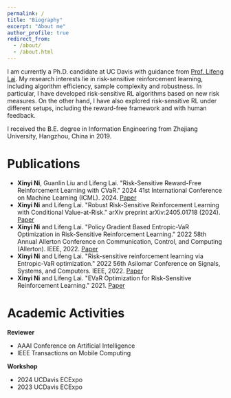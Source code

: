 ```yaml
---
permalink: /
title: "Biography"
excerpt: "About me"
author_profile: true
redirect_from: 
  - /about/
  - /about.html
---
```


I am currently a Ph.D. candidate at UC Davis with guidance from [Prof. Lifeng Lai](https://scholar.google.com/citations?user=gOhaCfUAAAAJ&hl=en). My research interests lie in risk-sensitive reinforcement learning, including algorithm efficiency, sample complexity and robustness. In particular, I have developed risk-sensitive RL algorithms based on new risk measures. On the other hand, I have also explored risk-sensitive RL under different setups, including the reward-free framework and with human feedback.

I received the B.E. degree in Information Engineering from Zhejiang University, Hangzhou, China in 2019. 


Publications
======
- **Xinyi Ni**, Guanlin Liu and Lifeng Lai. "Risk-Sensitive Reward-Free Reinforcement Learning with CVaR." 2024 41st International Conference on Machine Learning (ICML). 2024. [Paper](https://scholar.google.com/citations?user=30opUTcAAAAJ&hl=en)
- **Xinyi Ni** and Lifeng Lai. "Robust Risk-Sensitive Reinforcement Learning with Conditional Value-at-Risk." arXiv preprint arXiv:2405.01718 (2024). [Paper](https://arxiv.org/abs/2405.01718)
- **Xinyi Ni** and Lifeng Lai. "Policy Gradient Based Entropic-VaR Optimization in Risk-Sensitive Reinforcement Learning." 2022 58th Annual Allerton Conference on Communication, Control, and Computing (Allerton). IEEE, 2022. [Paper](https://ieeexplore.ieee.org/abstract/document/9929368)
- **Xinyi Ni** and Lifeng Lai. "Risk-sensitive reinforcement learning via Entropic-VaR optimization." 2022 56th Asilomar Conference on Signals, Systems, and Computers. IEEE, 2022. [Paper](https://ieeexplore.ieee.org/abstract/document/10052026)
- **Xinyi Ni** and Lifeng Lai. "EVaR Optimization for Risk-Sensitive Reinforcement Learning." 2021. [Paper](https://faculty.engineering.ucdavis.edu/lai/wp-content/uploads/sites/38/2022/02/paper_v13.pdf)


Academic Activities
======
**Reviewer**
- AAAI Conference on Artificial Intelligence
- IEEE Transactions on Mobile Computing
  
**Workshop**
- 2024 UCDavis ECExpo
- 2023 UCDavis ECExpo
